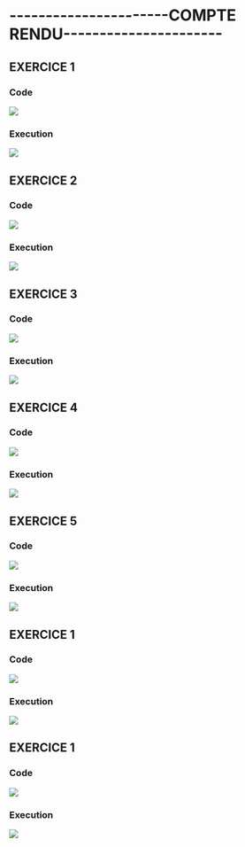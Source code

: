 <h1>----------------------COMPTE RENDU----------------------</h1>
<h2>EXERCICE 1</h2>
<h3>Code</h3>
<img src="img/EXERCICE 1 TD 3.png">
<h3> Execution</h3>
<img src="img/ex1.PNG">

<h2>EXERCICE 2</h2>
<h3>Code</h3>
<img src="img/EXERCICE 2 TD 3.png">
<h3> Execution</h3>
<img src="img/ex2.PNG">


<h2>EXERCICE 3</h2>
<h3>Code</h3>
<img src="img/EXERCICE 3 TD 3.png">
<h3> Execution</h3>
<img src="img/ex3.PNG">


<h2>EXERCICE 4</h2>
<h3>Code</h3>
<img src="img/EXERCICE 4 TD 3.png">
<h3> Execution</h3>
<img src="img/ex4.PNG">


<h2>EXERCICE 5</h2>
<h3>Code</h3>
<img src="img/EXERCICE 5 TD 3.png">
<h3> Execution</h3>
<img src="img/ex5.PNG">


<h2>EXERCICE 1</h2>
<h3>Code</h3>
<img src="img/EXERCICE 1 TD 3.png">
<h3> Execution</h3>
<img src="img/ex1.PNG">


<h2>EXERCICE 1</h2>
<h3>Code</h3>
<img src="img/EXERCICE 1 TD 3.png">
<h3> Execution</h3>
<img src="img/ex1.PNG">

